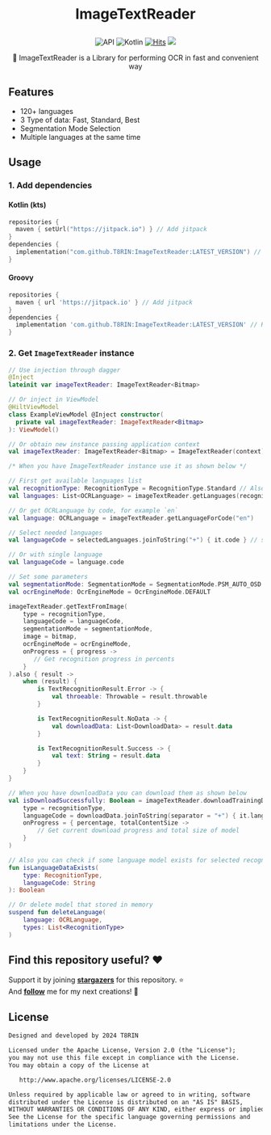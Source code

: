 <h1 align="center">

ImageTextReader

</h1>


<p align="center">
  <img alt="API" src="https://img.shields.io/badge/Api%2021+-50f270?logo=android&logoColor=black&style=for-the-badge"/></a>
  <img alt="Kotlin" src="https://img.shields.io/badge/Kotlin-a503fc?logo=kotlin&logoColor=white&style=for-the-badge"/></a>
  <a href="https://hits.sh/github.com/t8rin/imagetextreader/"><img alt="Hits" src="https://hits.sh/github.com/t8rin/imagetextreader.svg?style=for-the-badge&label=Views&extraCount=10&color=54856b"/></a>
  <img src="https://img.shields.io/github/v/release/t8rin/imagetextreader?style=for-the-badge"/>
</p>

<div align="center">
            
📸 ImageTextReader is a Library for performing OCR in fast and convenient way

</div>

## Features

- 120+ languages
- 3 Type of data: Fast, Standard, Best
- Segmentation Mode Selection
- Multiple languages at the same time

## Usage

### 1. Add dependencies

#### Kotlin (kts)
```kotlin
repositories {
  maven { setUrl("https://jitpack.io") } // Add jitpack
}
dependencies {
  implementation("com.github.T8RIN:ImageTextReader:LATEST_VERSION") // Replace "LATEST_VERSION" with preferrend version tag
}
```

#### Groovy
```groovy
repositories {
  maven { url 'https://jitpack.io' } // Add jitpack
}
dependencies {
  implementation 'com.github.T8RIN:ImageTextReader:LATEST_VERSION' // Replace "LATEST_VERSION" with preferrend version tag
}
```

### 2. Get `ImageTextReader` instance

```kotlin
// Use injection through dagger
@Inject
lateinit var imageTextReader: ImageTextReader<Bitmap>

// Or inject in ViewModel
@HiltViewModel
class ExampleViewModel @Inject constructor(
  private val imageTextReader: ImageTextReader<Bitmap>
): ViewModel()

// Or obtain new instance passing application context
val imageTextReader: ImageTextReader<Bitmap> = ImageTextReader(context)

/* When you have ImageTextReader instance use it as shown below */

// First get available languages list
val recognitionType: RecognitionType = RecognitionType.Standard // Also available Best and Fast models
val languages: List<OCRLanguage> = imageTextReader.getLanguages(recognitionType)

// Or get OCRLanguage by code, for example `en`
val language: OCRLanguage = imageTextReader.getLanguageForCode("en")

// Select needed languages
val languageCode = selectedLanguages.joinToString("+") { it.code } // selectedLanguages is your needed OCRLanguage instances

// Or with single language
val languageCode = language.code

// Set some parameters
val segmentationMode: SegmentationMode = SegmentationMode.PSM_AUTO_OSD
val ocrEngineMode: OcrEngineMode = OcrEngineMode.DEFAULT

imageTextReader.getTextFromImage(
    type = recognitionType,
    languageCode = languageCode,
    segmentationMode = segmentationMode,
    image = bitmap,
    ocrEngineMode = ocrEngineMode,
    onProgress = { progress ->
       // Get recognition progress in percents
    }
).also { result ->
    when (result) {
        is TextRecognitionResult.Error -> {
            val throeable: Throwable = result.throwable
        }

        is TextRecognitionResult.NoData -> {
            val downloadData: List<DownloadData> = result.data
        }

        is TextRecognitionResult.Success -> {
            val text: String = result.data
        }
    }
}

// When you have downloadData you can download them as shown below
val isDownloadSuccessfully: Boolean = imageTextReader.downloadTrainingData(
    type = recognitionType,
    languageCode = downloadData.joinToString(separator = "+") { it.languageCode },
    onProgress = { percentage, totalContentSize ->
        // Get current download progress and total size of model
    }
)

// Also you can check if some language model exists for selected recognition type
fun isLanguageDataExists(
    type: RecognitionType,
    languageCode: String
): Boolean

// Or delete model that stored in memory
suspend fun deleteLanguage(
    language: OCRLanguage,
    types: List<RecognitionType>
)

```

## Find this repository useful? :heart:
Support it by joining __[stargazers](https://github.com/T8RIN/ImageTextReader/stargazers)__ for this repository. :star: <br>
And __[follow](https://github.com/T8RIN)__ me for my next creations! 🤩

## License
```xml
Designed and developed by 2024 T8RIN

Licensed under the Apache License, Version 2.0 (the "License");
you may not use this file except in compliance with the License.
You may obtain a copy of the License at

   http://www.apache.org/licenses/LICENSE-2.0

Unless required by applicable law or agreed to in writing, software
distributed under the License is distributed on an "AS IS" BASIS,
WITHOUT WARRANTIES OR CONDITIONS OF ANY KIND, either express or implied.
See the License for the specific language governing permissions and
limitations under the License.
```
